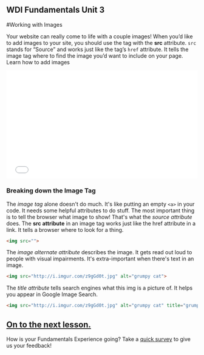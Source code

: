 **WDI Fundamentals Unit 3**
---

#Working with Images

Your website can really come to life with a couple images! When you’d like to add images to your site, you should use the tag with the **src** attribute. `src` stands for “Source” and works just like the tag’s `href` attribute. It tells the image tag where to find the image you’d want to include on your page. Learn how to add images


<div class="wistia_responsive_padding" style="padding:56.25% 0 0 0;position:relative;"><div class="wistia_responsive_wrapper" style="height:100%;left:0;position:absolute;top:0;width:100%;"><iframe src="//fast.wistia.net/embed/iframe/kn8gfpd9z9?seo=false&videoFoam=true" allowtransparency="true" frameborder="0" scrolling="no" class="wistia_embed" name="wistia_embed" allowfullscreen mozallowfullscreen webkitallowfullscreen oallowfullscreen msallowfullscreen width="100%" height="100%"></iframe></div></div>
<script src="//fast.wistia.net/assets/external/E-v1.js" async></script>

### Breaking down the Image Tag

The *image tag* alone doesn't do much. It's like putting an empty `<a>` in your code. It needs some helpful attributes to do stuff. The most important thing is to tell the browser what image to show! That's what the *source attribute* does. The **src attribute** in an image tag works just like the href attribute in a link. It tells a browser where to look for a thing.

```html
<img src="">
```

The *image alternate attribute* describes the image. It gets read out loud to people with visual impairments. It's extra-important when there's text in an image.

```html
<img src="http://i.imgur.com/z9gGd0t.jpg" alt="grumpy cat">
```


The *title attribute* tells search engines what this img is a picture of. It helps you appear in Google Image Search.

```html
<img src="http://i.imgur.com/z9gGd0t.jpg" alt="grumpy cat" title="grumpy cat">
```


[On to the next lesson.](07_lesson.md)
---
How is your Fundamentals Experience going? Take a [quick survey](../feedback.md) to give us your feedback!
